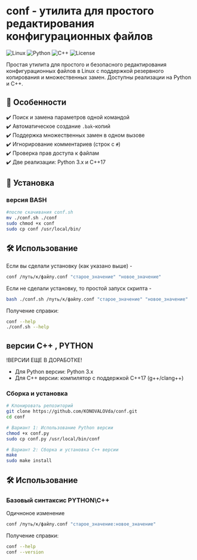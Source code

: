 # conf - утилита для простого редактирования конфигурационных файлов

![Linux](https://img.shields.io/badge/Linux-FCC624?style=for-the-badge&logo=linux&logoColor=black)
![Python](https://img.shields.io/badge/Python-3776AB?style=for-the-badge&logo=python&logoColor=white)
![C++](https://img.shields.io/badge/C++-00599C?style=for-the-badge&logo=c%2B%2B&logoColor=white)
![License](https://img.shields.io/badge/License-MIT-green.svg)

Простая утилита для простого и безопасного редактирования конфигурационных файлов в Linux с поддержкой резервного копирования и множественных замен. Доступны реализации на Python и C++.

## 📌 Особенности

✔️ Поиск и замена параметров одной командой  
✔️ Автоматическое создание `.bak`-копий  
✔️ Поддержка множественных замен в одном вызове  
✔️ Игнорирование комментариев (строк с `#`)  
✔️ Проверка прав доступа к файлам  
✔️ Две реализации: Python 3.x и C++17  

## 🚀 Установка

### версия BASH

```bash
#после скачивания conf.sh
mv ./conf.sh ./conf
sudo chmod +x conf
sudo cp conf /usr/local/bin/
```

## 🛠 Использование

Если вы сделали установку (как указано выше) -

```bash
conf /путь/к/файлу.conf "старое_значение" "новое_значение"
```

Если не сделали установку, то простой запуск скрипта -


```bash
bash ./conf.sh /путь/к/файлу.conf "старое_значение" "новое_значение"
```


Получение справки:
```bash
conf --help
./conf.sh --help
```


## версии C++ , PYTHON
!ВЕРСИИ ЕЩЕ В ДОРАБОТКЕ!
- Для Python версии: Python 3.x
- Для C++ версии: компилятор с поддержкой C++17 (g++/clang++)

### Сборка и установка
```bash
# Клонировать репозиторий
git clone https://github.com/KONOVALOVda/conf.git
cd conf

# Вариант 1: Использование Python версии
chmod +x conf.py
sudo cp conf.py /usr/local/bin/conf

# Вариант 2: Сборка и установка C++ версии
make
sudo make install
```

## 🛠 Использование

### Базовый синтаксис PYTHON\C++

Одичноное изменение
```bash
conf /путь/к/файлу.conf "старое_значение:новое_значение"
```


Получение справки:
```bash
conf --help
conf --version
```
